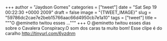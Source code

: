 
+++
author = "Jaydson Gomes"
categories = ["tweet"]
date = "Sat Sep 19 00:22:30 +0000 2009"
draft = false
image = "{TWEET_IMAGE}"
slug = "59786dc2cae7e2beb15766aac66d4950cb7e1a10"
tags = ["tweet"]
title = """O @eminetto twitou esses ..."""
+++
O @eminetto twitou esses dias sobre o Cavalera Conspiracy.O som dos caras ta muito bom! Esse clipe é do caralho http://tinyurl.com/6yzdnm
